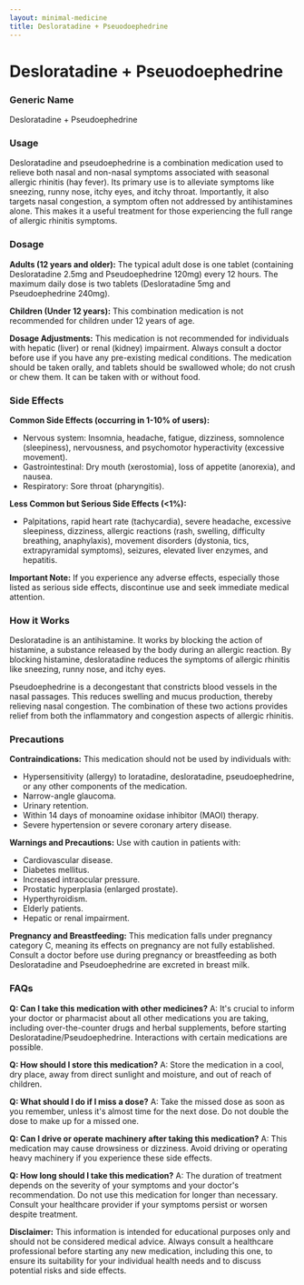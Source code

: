 ```yaml
---
layout: minimal-medicine
title: Desloratadine + Pseuodoephedrine
---
```


# Desloratadine + Pseuodoephedrine
### Generic Name
Desloratadine + Pseudoephedrine

### Usage
Desloratadine and pseudoephedrine is a combination medication used to relieve both nasal and non-nasal symptoms associated with seasonal allergic rhinitis (hay fever).  Its primary use is to alleviate symptoms like sneezing, runny nose, itchy eyes, and itchy throat.  Importantly, it also targets nasal congestion, a symptom often not addressed by antihistamines alone.  This makes it a useful treatment for those experiencing the full range of allergic rhinitis symptoms.

### Dosage
**Adults (12 years and older):** The typical adult dose is one tablet (containing Desloratadine 2.5mg and Pseudoephedrine 120mg) every 12 hours. The maximum daily dose is two tablets (Desloratadine 5mg and Pseudoephedrine 240mg).

**Children (Under 12 years):** This combination medication is not recommended for children under 12 years of age.

**Dosage Adjustments:**  This medication is not recommended for individuals with hepatic (liver) or renal (kidney) impairment.  Always consult a doctor before use if you have any pre-existing medical conditions.  The medication should be taken orally, and tablets should be swallowed whole; do not crush or chew them.  It can be taken with or without food.


### Side Effects
**Common Side Effects (occurring in 1-10% of users):**

* Nervous system: Insomnia, headache, fatigue, dizziness, somnolence (sleepiness), nervousness, and psychomotor hyperactivity (excessive movement).
* Gastrointestinal: Dry mouth (xerostomia), loss of appetite (anorexia), and nausea.
* Respiratory: Sore throat (pharyngitis).

**Less Common but Serious Side Effects (<1%):**

* Palpitations, rapid heart rate (tachycardia), severe headache, excessive sleepiness, dizziness, allergic reactions (rash, swelling, difficulty breathing, anaphylaxis), movement disorders (dystonia, tics, extrapyramidal symptoms), seizures, elevated liver enzymes, and hepatitis.

**Important Note:** If you experience any adverse effects, especially those listed as serious side effects, discontinue use and seek immediate medical attention.

### How it Works
Desloratadine is an antihistamine.  It works by blocking the action of histamine, a substance released by the body during an allergic reaction. By blocking histamine, desloratadine reduces the symptoms of allergic rhinitis like sneezing, runny nose, and itchy eyes.

Pseudoephedrine is a decongestant that constricts blood vessels in the nasal passages. This reduces swelling and mucus production, thereby relieving nasal congestion.  The combination of these two actions provides relief from both the inflammatory and congestion aspects of allergic rhinitis.

### Precautions
**Contraindications:**  This medication should not be used by individuals with:

* Hypersensitivity (allergy) to loratadine, desloratadine, pseudoephedrine, or any other components of the medication.
* Narrow-angle glaucoma.
* Urinary retention.
* Within 14 days of monoamine oxidase inhibitor (MAOI) therapy.
* Severe hypertension or severe coronary artery disease.


**Warnings and Precautions:** Use with caution in patients with:

* Cardiovascular disease.
* Diabetes mellitus.
* Increased intraocular pressure.
* Prostatic hyperplasia (enlarged prostate).
* Hyperthyroidism.
* Elderly patients.
* Hepatic or renal impairment.

**Pregnancy and Breastfeeding:**  This medication falls under pregnancy category C, meaning its effects on pregnancy are not fully established. Consult a doctor before use during pregnancy or breastfeeding as both Desloratadine and Pseudoephedrine are excreted in breast milk.


### FAQs
**Q: Can I take this medication with other medicines?**
A:  It's crucial to inform your doctor or pharmacist about all other medications you are taking, including over-the-counter drugs and herbal supplements, before starting Desloratadine/Pseudoephedrine.  Interactions with certain medications are possible.

**Q: How should I store this medication?**
A: Store the medication in a cool, dry place, away from direct sunlight and moisture, and out of reach of children.

**Q: What should I do if I miss a dose?**
A: Take the missed dose as soon as you remember, unless it's almost time for the next dose. Do not double the dose to make up for a missed one.

**Q: Can I drive or operate machinery after taking this medication?**
A: This medication may cause drowsiness or dizziness. Avoid driving or operating heavy machinery if you experience these side effects.

**Q: How long should I take this medication?**
A: The duration of treatment depends on the severity of your symptoms and your doctor's recommendation.  Do not use this medication for longer than necessary.  Consult your healthcare provider if your symptoms persist or worsen despite treatment.


**Disclaimer:** This information is intended for educational purposes only and should not be considered medical advice. Always consult a healthcare professional before starting any new medication, including this one, to ensure its suitability for your individual health needs and to discuss potential risks and side effects.
